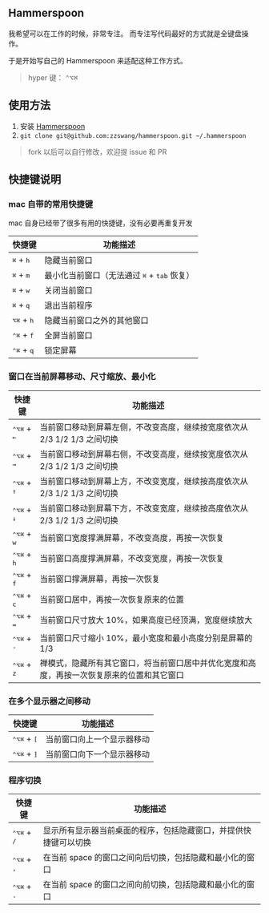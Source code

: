## Hammerspoon

我希望可以在工作的时候，非常专注。
而专注写代码最好的方式就是全键盘操作。

于是开始写自己的 Hammerspoon 来适配这种工作方式。

> hyper 键： <kbd>⌃</kbd><kbd>⌥</kbd><kbd>⌘</kbd>

## 使用方法

1. 安装 [Hammerspoon](http://www.hammerspoon.org/)
2. `git clone git@github.com:zzswang/hammerspoon.git ~/.hammerspoon`

> fork 以后可以自行修改，欢迎提 issue 和 PR

## 快捷键说明

### mac 自带的常用快捷键

mac 自身已经带了很多有用的快捷键，没有必要再重复开发

| 快捷键                                  | 功能描述                                                      |
| --------------------------------------- | ------------------------------------------------------------- |
| <kbd>⌘</kbd> + <kbd>h</kbd>             | 隐藏当前窗口                                                  |
| <kbd>⌘</kbd> + <kbd>m</kbd>             | 最小化当前窗口（无法通过 <kbd>⌘</kbd> + <kbd>tab</kbd> 恢复） |
| <kbd>⌘</kbd> + <kbd>w</kbd>             | 关闭当前窗口                                                  |
| <kbd>⌘</kbd> + <kbd>q</kbd>             | 退出当前程序                                                  |
| <kbd>⌥</kbd><kbd>⌘</kbd> + <kbd>h</kbd> | 隐藏当前窗口之外的其他窗口                                    |
| <kbd>⌃</kbd><kbd>⌘</kbd> + <kbd>f</kbd> | 全屏当前窗口                                                  |
| <kbd>⌃</kbd><kbd>⌘</kbd> + <kbd>q</kbd> | 锁定屏幕                                                  |


### 窗口在当前屏幕移动、尺寸缩放、最小化

| 快捷键                      | 功能描述                                |
|-----------------------------|----------------------------------------|
| <kbd>⌃</kbd><kbd>⌥</kbd><kbd>⌘</kbd> + <kbd>←</kbd> | 当前窗口移动到屏幕左侧，不改变高度，继续按宽度依次从 2/3 1/2 1/3 之间切换 |
| <kbd>⌃</kbd><kbd>⌥</kbd><kbd>⌘</kbd> + <kbd>→</kbd> | 当前窗口移动到屏幕右侧，不改变高度，继续按宽度依次从 2/3 1/2 1/3 之间切换 |
| <kbd>⌃</kbd><kbd>⌥</kbd><kbd>⌘</kbd> + <kbd>↑</kbd> | 当前窗口移动到屏幕上方，不改变宽度，继续按高度依次从 2/3 1/2 1/3 之间切换 |
| <kbd>⌃</kbd><kbd>⌥</kbd><kbd>⌘</kbd> + <kbd>↓</kbd> | 当前窗口移动到屏幕下方，不改变宽度，继续按高度依次从 2/3 1/2 1/3 之间切换 |
| <kbd>⌃</kbd><kbd>⌥</kbd><kbd>⌘</kbd> + <kbd>w</kbd> | 当前窗口宽度撑满屏幕，不改变高度，再按一次恢复 |
| <kbd>⌃</kbd><kbd>⌥</kbd><kbd>⌘</kbd> + <kbd>h</kbd> | 当前窗口高度撑满屏幕，不改变宽度，再按一次恢复 |
| <kbd>⌃</kbd><kbd>⌥</kbd><kbd>⌘</kbd> + <kbd>f</kbd> | 当前窗口撑满屏幕，再按一次恢复 |
| <kbd>⌃</kbd><kbd>⌥</kbd><kbd>⌘</kbd> + <kbd>c</kbd> | 当前窗口居中，再按一次恢复原来的位置 |
| <kbd>⌃</kbd><kbd>⌥</kbd><kbd>⌘</kbd> + <kbd>=</kbd> | 当前窗口尺寸放大 10%，如果高度已经顶满，宽度继续放大 |
| <kbd>⌃</kbd><kbd>⌥</kbd><kbd>⌘</kbd> + <kbd>-</kbd> | 当前窗口尺寸缩小 10%，最小宽度和最小高度分别是屏幕的 1/3 |
| <kbd>⌃</kbd><kbd>⌥</kbd><kbd>⌘</kbd> + <kbd>z</kbd> | 禅模式，隐藏所有其它窗口，将当前窗口居中并优化宽度和高度，再按一次恢复原来的位置和其它窗口 |

### 在多个显示器之间移动

| 快捷键  | 功能描述                   |
| ------- | -------------------------- |
| <kbd>⌃</kbd><kbd>⌥</kbd><kbd>⌘</kbd> + <kbd>[</kbd> | 当前窗口向上一个显示器移动 |
| <kbd>⌃</kbd><kbd>⌥</kbd><kbd>⌘</kbd> + <kbd>]</kbd> | 当前窗口向下一个显示器移动 |


### 程序切换

| 快捷键                                              | 功能描述                                                         |
| --------------------------------------------------- | ---------------------------------------------------------------- |
| <kbd>⌃</kbd><kbd>⌥</kbd><kbd>⌘</kbd> + <kbd>/</kbd> | 显示所有显示器当前桌面的程序，包括隐藏窗口，并提供快捷键可以切换 |
| <kbd>⌃</kbd><kbd>⌥</kbd><kbd>⌘</kbd> + <kbd>,</kbd> | 在当前 space 的窗口之间向后切换，包括隐藏和最小化的窗口 |
| <kbd>⌃</kbd><kbd>⌥</kbd><kbd>⌘</kbd> + <kbd>.</kbd> | 在当前 space 的窗口之间向前切换，包括隐藏和最小化的窗口 |
